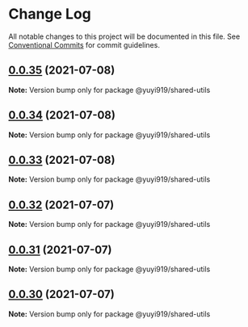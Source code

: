 # Change Log

All notable changes to this project will be documented in this file.
See [Conventional Commits](https://conventionalcommits.org) for commit guidelines.

## [0.0.35](https://github.com/yuyiRai/yuyi-core-next/compare/@yuyi919/shared-utils@0.0.34...@yuyi919/shared-utils@0.0.35) (2021-07-08)

**Note:** Version bump only for package @yuyi919/shared-utils

## [0.0.34](https://github.com/yuyiRai/yuyi-core-next/compare/@yuyi919/shared-utils@0.0.33...@yuyi919/shared-utils@0.0.34) (2021-07-08)

**Note:** Version bump only for package @yuyi919/shared-utils

## [0.0.33](https://github.com/yuyiRai/yuyi-core-next/compare/@yuyi919/shared-utils@0.0.32...@yuyi919/shared-utils@0.0.33) (2021-07-08)

**Note:** Version bump only for package @yuyi919/shared-utils

## [0.0.32](https://github.com/yuyiRai/yuyi-core-next/compare/@yuyi919/shared-utils@0.0.31...@yuyi919/shared-utils@0.0.32) (2021-07-07)

**Note:** Version bump only for package @yuyi919/shared-utils

## [0.0.31](https://github.com/yuyiRai/yuyi-core-next/compare/@yuyi919/shared-utils@0.0.30...@yuyi919/shared-utils@0.0.31) (2021-07-07)

**Note:** Version bump only for package @yuyi919/shared-utils

## [0.0.30](https://github.com/yuyiRai/yuyi-core-next/compare/@yuyi919/shared-utils@0.0.29...@yuyi919/shared-utils@0.0.30) (2021-07-07)

**Note:** Version bump only for package @yuyi919/shared-utils
